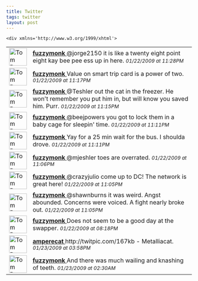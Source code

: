 ```yaml
---
title: Twitter
tags: twitter
layout: post
---
```


    <div xmlns='http://www.w3.org/1999/xhtml'>
  
<table class='twitter'>
<tbody class='twitter'>
  
  <tr class='twitter-status u-fuzzymonk'>
      <td class=''>
        <a class='url' href='http://twitter.com/fuzzymonk'>
          <img width='48' src='http://s3.amazonaws.com/twitter_production/profile_images/30300852/TaylorandMcLauren-jabber_normal.jpg' height='48' class='twitter-avatar' alt='Tom Dougherty'/>
        </a>
      </td>
      <td class='twitter-body'>
        <div>
          <strong>
          <a title='fuzzymonk' class='twitter-user' href='http://twitter.com/fuzzymonk'>
            fuzzymonk
          </a>
          </strong> 
          <span class='twitter-text'>
            @jorge2150 it is like a twenty eight point eight kay bee pee ess up in here.
          </span> 
          <span style='font-style: italic; font-size:smaller;' class='twitter-date'>
            01/22/2009 at 11:28PM
          </span> 
        </div>
      </td>
    </tr>
  
  <tr class='twitter-status u-fuzzymonk'>
      <td class=''>
        <a class='url' href='http://twitter.com/fuzzymonk'>
          <img width='48' src='http://s3.amazonaws.com/twitter_production/profile_images/30300852/TaylorandMcLauren-jabber_normal.jpg' height='48' class='twitter-avatar' alt='Tom Dougherty'/>
        </a>
      </td>
      <td class='twitter-body'>
        <div>
          <strong>
          <a title='fuzzymonk' class='twitter-user' href='http://twitter.com/fuzzymonk'>
            fuzzymonk
          </a>
          </strong> 
          <span class='twitter-text'>
            Value on smart trip card is a power of two.
          </span> 
          <span style='font-style: italic; font-size:smaller;' class='twitter-date'>
            01/22/2009 at 11:17PM
          </span> 
        </div>
      </td>
    </tr>
  
  <tr class='twitter-status u-fuzzymonk'>
      <td class=''>
        <a class='url' href='http://twitter.com/fuzzymonk'>
          <img width='48' src='http://s3.amazonaws.com/twitter_production/profile_images/30300852/TaylorandMcLauren-jabber_normal.jpg' height='48' class='twitter-avatar' alt='Tom Dougherty'/>
        </a>
      </td>
      <td class='twitter-body'>
        <div>
          <strong>
          <a title='fuzzymonk' class='twitter-user' href='http://twitter.com/fuzzymonk'>
            fuzzymonk
          </a>
          </strong> 
          <span class='twitter-text'>
            @Teshler out the cat in the freezer. He won't remember you put him in, but will know you saved him. Purr.
          </span> 
          <span style='font-style: italic; font-size:smaller;' class='twitter-date'>
            01/22/2009 at 11:15PM
          </span> 
        </div>
      </td>
    </tr>
  
  <tr class='twitter-status u-fuzzymonk'>
      <td class=''>
        <a class='url' href='http://twitter.com/fuzzymonk'>
          <img width='48' src='http://s3.amazonaws.com/twitter_production/profile_images/30300852/TaylorandMcLauren-jabber_normal.jpg' height='48' class='twitter-avatar' alt='Tom Dougherty'/>
        </a>
      </td>
      <td class='twitter-body'>
        <div>
          <strong>
          <a title='fuzzymonk' class='twitter-user' href='http://twitter.com/fuzzymonk'>
            fuzzymonk
          </a>
          </strong> 
          <span class='twitter-text'>
            @beejpowers you got to lock them in a baby cage for sleepin' time.
          </span> 
          <span style='font-style: italic; font-size:smaller;' class='twitter-date'>
            01/22/2009 at 11:11PM
          </span> 
        </div>
      </td>
    </tr>
  
  <tr class='twitter-status u-fuzzymonk'>
      <td class=''>
        <a class='url' href='http://twitter.com/fuzzymonk'>
          <img width='48' src='http://s3.amazonaws.com/twitter_production/profile_images/30300852/TaylorandMcLauren-jabber_normal.jpg' height='48' class='twitter-avatar' alt='Tom Dougherty'/>
        </a>
      </td>
      <td class='twitter-body'>
        <div>
          <strong>
          <a title='fuzzymonk' class='twitter-user' href='http://twitter.com/fuzzymonk'>
            fuzzymonk
          </a>
          </strong> 
          <span class='twitter-text'>
            Yay for a 25 min wait for the bus. I shoulda drove.
          </span> 
          <span style='font-style: italic; font-size:smaller;' class='twitter-date'>
            01/22/2009 at 11:11PM
          </span> 
        </div>
      </td>
    </tr>
  
  <tr class='twitter-status u-fuzzymonk'>
      <td class=''>
        <a class='url' href='http://twitter.com/fuzzymonk'>
          <img width='48' src='http://s3.amazonaws.com/twitter_production/profile_images/30300852/TaylorandMcLauren-jabber_normal.jpg' height='48' class='twitter-avatar' alt='Tom Dougherty'/>
        </a>
      </td>
      <td class='twitter-body'>
        <div>
          <strong>
          <a title='fuzzymonk' class='twitter-user' href='http://twitter.com/fuzzymonk'>
            fuzzymonk
          </a>
          </strong> 
          <span class='twitter-text'>
            @mjeshler toes are overrated.
          </span> 
          <span style='font-style: italic; font-size:smaller;' class='twitter-date'>
            01/22/2009 at 11:06PM
          </span> 
        </div>
      </td>
    </tr>
  
  <tr class='twitter-status u-fuzzymonk'>
      <td class=''>
        <a class='url' href='http://twitter.com/fuzzymonk'>
          <img width='48' src='http://s3.amazonaws.com/twitter_production/profile_images/30300852/TaylorandMcLauren-jabber_normal.jpg' height='48' class='twitter-avatar' alt='Tom Dougherty'/>
        </a>
      </td>
      <td class='twitter-body'>
        <div>
          <strong>
          <a title='fuzzymonk' class='twitter-user' href='http://twitter.com/fuzzymonk'>
            fuzzymonk
          </a>
          </strong> 
          <span class='twitter-text'>
            @crazyjulio come up to DC! The network is great here!
          </span> 
          <span style='font-style: italic; font-size:smaller;' class='twitter-date'>
            01/22/2009 at 11:05PM
          </span> 
        </div>
      </td>
    </tr>
  
  <tr class='twitter-status u-fuzzymonk'>
      <td class=''>
        <a class='url' href='http://twitter.com/fuzzymonk'>
          <img width='48' src='http://s3.amazonaws.com/twitter_production/profile_images/30300852/TaylorandMcLauren-jabber_normal.jpg' height='48' class='twitter-avatar' alt='Tom Dougherty'/>
        </a>
      </td>
      <td class='twitter-body'>
        <div>
          <strong>
          <a title='fuzzymonk' class='twitter-user' href='http://twitter.com/fuzzymonk'>
            fuzzymonk
          </a>
          </strong> 
          <span class='twitter-text'>
            @shawnburns it was weird.  Angst abounded. Concerns were voiced. A fight nearly broke out.
          </span> 
          <span style='font-style: italic; font-size:smaller;' class='twitter-date'>
            01/22/2009 at 11:05PM
          </span> 
        </div>
      </td>
    </tr>
  
  <tr class='twitter-status u-fuzzymonk'>
      <td class=''>
        <a class='url' href='http://twitter.com/fuzzymonk'>
          <img width='48' src='http://s3.amazonaws.com/twitter_production/profile_images/30300852/TaylorandMcLauren-jabber_normal.jpg' height='48' class='twitter-avatar' alt='Tom Dougherty'/>
        </a>
      </td>
      <td class='twitter-body'>
        <div>
          <strong>
          <a title='fuzzymonk' class='twitter-user' href='http://twitter.com/fuzzymonk'>
            fuzzymonk
          </a>
          </strong> 
          <span class='twitter-text'>
            Does not seem to be a good day at the swapper.
          </span> 
          <span style='font-style: italic; font-size:smaller;' class='twitter-date'>
            01/22/2009 at 08:18PM
          </span> 
        </div>
      </td>
    </tr>
  
  <tr class='twitter-status u-amperecat'>
      <td class=''>
        <a class='url' href='http://twitter.com/amperecat'>
          <img width='48' src='http://s3.amazonaws.com/twitter_production/profile_images/63936091/IMG_6161_normal.JPG' height='48' class='twitter-avatar' alt='Tom Dougherty'/>
        </a>
      </td>
      <td class='twitter-body'>
        <div>
          <strong>
          <a title='amperecat' class='twitter-user' href='http://twitter.com/amperecat'>
            amperecat
          </a>
          </strong> 
          <span class='twitter-text'>
            http://twitpic.com/167kb - Metalliacat.
          </span> 
          <span style='font-style: italic; font-size:smaller;' class='twitter-date'>
            01/23/2009 at 03:58PM
          </span> 
        </div>
      </td>
    </tr>
  
  <tr class='twitter-status u-fuzzymonk'>
      <td class=''>
        <a class='url' href='http://twitter.com/fuzzymonk'>
          <img width='48' src='http://s3.amazonaws.com/twitter_production/profile_images/30300852/TaylorandMcLauren-jabber_normal.jpg' height='48' class='twitter-avatar' alt='Tom Dougherty'/>
        </a>
      </td>
      <td class='twitter-body'>
        <div>
          <strong>
          <a title='fuzzymonk' class='twitter-user' href='http://twitter.com/fuzzymonk'>
            fuzzymonk
          </a>
          </strong> 
          <span class='twitter-text'>
            And there was much wailing and knashing of teeth.
          </span> 
          <span style='font-style: italic; font-size:smaller;' class='twitter-date'>
            01/23/2009 at 02:30AM
          </span> 
        </div>
      </td>
    </tr>
  
  </tbody>

</table>
    </div>
  
